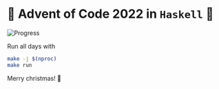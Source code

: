 # 🎄 Advent of Code 2022 in `Haskell` 🎄

![Progress](https://progress-bar.dev/12/?scale=50&title=stars&width=200&color=ffd700&suffix=⭐)

Run all days with

```bash
make -j $(nproc)
make run
```

Merry christmas! 🎅
